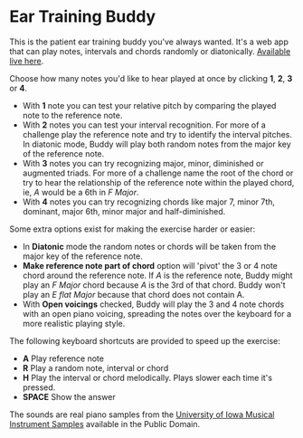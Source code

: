 # Ear Training Buddy

This is the patient ear training buddy you've always wanted. It's a web app that can play notes, intervals and chords
randomly or diatonically. [Available live here](https://pianosnake.github.io/ear-training-buddy/index.html).

Choose how many notes you'd like to hear played at once by clicking __1__, __2__, __3__ or __4__.

*  With __1__ note you can test your relative pitch by comparing the played note to the reference note.
*  With __2__ notes you can test your interval recognition. For more of a challenge play the reference note and try to identify the interval pitches. In diatonic mode, Buddy will play both random notes from the major key of the reference note.
*  With __3__ notes you can try recognizing major, minor, diminished or augmented triads. For more of a challenge name the root of the chord or try to hear the relationship of the reference note within the played chord, ie, _A_ would be a 6th in _F Major_.
*  With __4__ notes  you can try recognizing chords like major 7, minor 7th, dominant, major 6th, minor major and half-diminished.

Some extra options exist for making the exercise harder or easier:

* In __Diatonic__ mode the random notes or chords will be taken from the major key of the reference note.
* __Make reference note part of chord__ option will 'pivot' the 3 or 4 note chord around the reference note. If _A_ is the reference note, Buddy might play an _F Major_ chord because _A_ is the 3rd of that chord. Buddy won't play an _E flat Major_ because that chord does not contain A.
* With __Open voicings__ checked, Buddy will play the 3 and 4 note chords with an open piano voicing, spreading the notes over the
keyboard for a more realistic playing style.

The following keyboard shortcuts are provided to speed up the exercise:

- __A__ Play reference note
- __R__ Play a random note, interval or chord
- __H__ Play the interval or chord melodically. Plays slower each time it's pressed.
- __SPACE__ Show the answer

The sounds are real piano samples from the [University of Iowa Musical Instrument Samples](http://theremin.music.uiowa.edu/MIS.html) available in the Public Domain.


